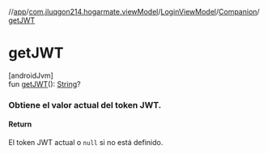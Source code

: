 //[app](../../../../index.md)/[com.jluqgon214.hogarmate.viewModel](../../index.md)/[LoginViewModel](../index.md)/[Companion](index.md)/[getJWT](get-j-w-t.md)

# getJWT

[androidJvm]\
fun [getJWT](get-j-w-t.md)(): [String](https://kotlinlang.org/api/latest/jvm/stdlib/kotlin-stdlib/kotlin/-string/index.html)?

###  Obtiene el valor actual del token JWT.

#### Return

El token JWT actual o `null` si no está definido.
